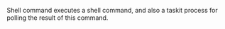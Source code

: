 Shell command executes a  shell command, and also a taskit process for polling the result of this command. 